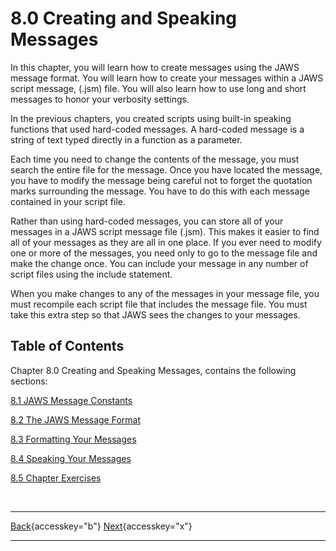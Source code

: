 # 8.0 Creating and Speaking Messages

In this chapter, you will learn how to create messages using the JAWS
message format. You will learn how to create your messages within a JAWS
script message, (.jsm) file. You will also learn how to use long and
short messages to honor your verbosity settings.

In the previous chapters, you created scripts using built-in speaking
functions that used hard-coded messages. A hard-coded message is a
string of text typed directly in a function as a parameter.

Each time you need to change the contents of the message, you must
search the entire file for the message. Once you have located the
message, you have to modify the message being careful not to forget the
quotation marks surrounding the message. You have to do this with each
message contained in your script file.

Rather than using hard-coded messages, you can store all of your
messages in a JAWS script message file (.jsm). This makes it easier to
find all of your messages as they are all in one place. If you ever need
to modify one or more of the messages, you need only to go to the
message file and make the change once. You can include your message in
any number of script files using the include statement.

When you make changes to any of the messages in your message file, you
must recompile each script file that includes the message file. You must
take this extra step so that JAWS sees the changes to your messages.

## Table of Contents

Chapter 8.0 Creating and Speaking Messages, contains the following
sections:

[8.1 JAWS Message Constants](08-1_JAWSMessageConstants.htm)

[8.2 The JAWS Message Format](08-2_TheJAWSMessageFormat.htm)

[8.3 Formatting Your Messages](08-3_FormattingYourMessages.htm)

[8.4 Speaking Your Messages](08-4_SpeakingYourMessages.htm)

[8.5 Chapter Exercises](08-5_ChapterExercises.htm)

 

  ---------------------------------------------------------- -- ------------------------------------------------------
  [Back](javascript:window.history.go(-1);){accesskey="b"}      [Next](08-1_JAWSMessageConstants.htm){accesskey="x"}
  ---------------------------------------------------------- -- ------------------------------------------------------
